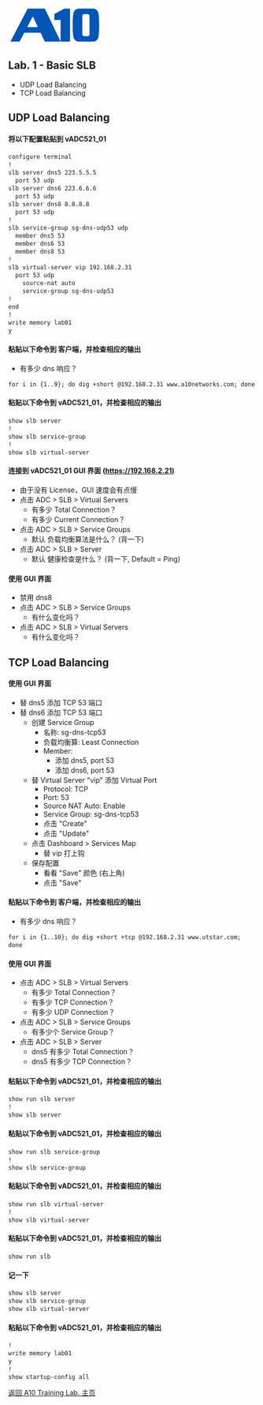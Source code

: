 ![](/Images/A10-NewLogos-Blue-NoReg-RGB-50.png)

## Lab. 1 - Basic SLB
 + UDP Load Balancing
 + TCP Load Balancing

## UDP Load Balancing
#### 将以下配置粘贴到 vADC521_01
```
configure terminal
!
slb server dns5 223.5.5.5
  port 53 udp
slb server dns6 223.6.6.6
  port 53 udp
slb server dns8 8.8.8.8
  port 53 udp
!
slb service-group sg-dns-udp53 udp
  member dns5 53
  member dns6 53
  member dns8 53
!
slb virtual-server vip 192.168.2.31
  port 53 udp
    source-nat auto
    service-group sg-dns-udp53
!
end
!
write memory lab01
y

```

#### 粘贴以下命令到 客户端，并检查相应的输出
+ 有多少 dns 响应？
```
for i in {1..9}; do dig +short @192.168.2.31 www.a10networks.com; done

```

#### 粘贴以下命令到 vADC521_01，并检查相应的输出
```
show slb server
!
show slb service-group
!
show slb virtual-server

```

#### 连接到 vADC521_01 GUI 界面 (https://192.168.2.21)
+ 由于没有 License，GUI 速度会有点慢
+ 点击 ADC > SLB > Virtual Servers
  + 有多少 Total Connection？
  + 有多少 Current Connection？
+ 点击 ADC > SLB > Service Groups
  + 默认 负载均衡算法是什么？ (背一下)
+ 点击 ADC > SLB > Server
  + 默认 健康检查是什么？ (背一下, Default = Ping)
 
#### 使用 GUI 界面
+ 禁用 dns8
+ 点击 ADC > SLB > Service Groups
  + 有什么变化吗？
+ 点击 ADC > SLB > Virtual Servers
  + 有什么变化吗？

## TCP Load Balancing
#### 使用 GUI 界面
+ 替 dns5 添加 TCP 53 端口
+ 替 dns6 添加 TCP 53 端口
  + 创建 Service Group
    + 名称: sg-dns-tcp53
    + 负载均衡算: Least Connection
    + Member:
      + 添加 dns5, port 53
      + 添加 dns6, port 53
  + 替 Virtual Server "vip" 添加 Virtual Port
    + Protocol: TCP
    + Port: 53
    + Source NAT Auto: Enable
    + Service Group: sg-dns-tcp53
    + 点击 "Create"
    + 点击 "Update"
  + 点击 Dashboard > Services Map
    + 替 vip 打上钩 
  + 保存配置
    + 看看 "Save" 颜色 (右上角)  
    + 点击 "Save" 

#### 粘贴以下命令到 客户端，并检查相应的输出
+ 有多少 dns 响应？
```
for i in {1..10}; do dig +short +tcp @192.168.2.31 www.utstar.com; done

```

#### 使用 GUI 界面
+ 点击 ADC > SLB > Virtual Servers
  + 有多少 Total Connection？
  + 有多少 TCP Connection？
  + 有多少 UDP Connection？
+ 点击 ADC > SLB > Service Groups
  + 有多少个 Service Group？
+ 点击 ADC > SLB > Server
  + dns5 有多少 Total Connection？
  + dns5 有多少 TCP Connection？

#### 粘贴以下命令到 vADC521_01，并检查相应的输出
```
show run slb server
!
show slb server

```

#### 粘贴以下命令到 vADC521_01，并检查相应的输出
```
show run slb service-group
!
show slb service-group

```

#### 粘贴以下命令到 vADC521_01，并检查相应的输出
```
show run slb virtual-server
!
show slb virtual-server

```

#### 粘贴以下命令到 vADC521_01，并检查相应的输出
```
show run slb

```

#### 记一下
```
show slb server
show slb service-group
show slb virtual-server

```

#### 粘贴以下命令到 vADC521_01，并检查相应的输出
```
!
write memory lab01
y
!
show startup-config all

```

[返回 A10 Training Lab. 主页](https://github.com/borissiu/A10_Training_Lab)